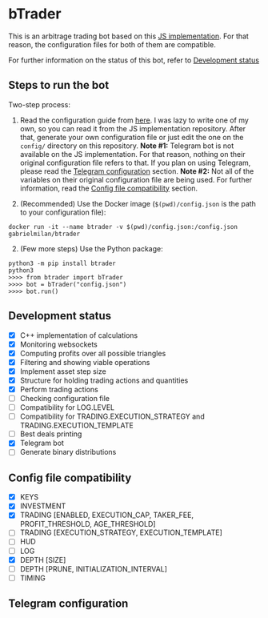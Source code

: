 # bTrader

This is an arbitrage trading bot based on this [JS implementation](https://github.com/bmino/binance-triangle-arbitrage). For that reason, the configuration files for both of them are compatible.

For further information on the status of this bot, refer to [Development status](#development-status)

## Steps to run the bot

Two-step process:

1. Read the configuration guide from [here](https://github.com/bmino/binance-triangle-arbitrage/blob/master/config/readme.md). I was lazy to write one of my own, so you can read it from the JS implementation repository. After that, generate your own configuration file or just edit the one on the `config/` directory on this repository.
   **Note #1:** Telegram bot is not available on the JS implementation. For that reason, nothing on their original configuration file refers to that. If you plan on using Telegram, please read the [Telegram configuration](#telegram-configuration) section.
   **Note #2:** Not all of the variables on their original configuration file are being used. For further information, read the [Config file compatibility](#config-file-compatibility) section.

2. (Recommended) Use the Docker image (`$(pwd)/config.json` is the path to your configuration file):

```
docker run -it --name btrader -v $(pwd)/config.json:/config.json gabrielmilan/btrader
```

2. (Few more steps) Use the Python package:

```
python3 -m pip install btrader
python3
>>>> from btrader import bTrader
>>>> bot = bTrader("config.json")
>>>> bot.run()
```

## Development status

- [x] C++ implementation of calculations
- [x] Monitoring websockets
- [x] Computing profits over all possible triangles
- [x] Filtering and showing viable operations
- [x] Implement asset step size
- [x] Structure for holding trading actions and quantities
- [x] Perform trading actions
- [ ] Checking configuration file
- [ ] Compatibility for LOG.LEVEL
- [ ] Compatibility for TRADING.EXECUTION_STRATEGY and TRADING.EXECUTION_TEMPLATE
- [ ] Best deals printing
- [x] Telegram bot
- [ ] Generate binary distributions

## Config file compatibility

- [x] KEYS
- [x] INVESTMENT
- [x] TRADING [ENABLED, EXECUTION_CAP, TAKER_FEE, PROFIT_THRESHOLD, AGE_THRESHOLD]
- [ ] TRADING [EXECUTION_STRATEGY, EXECUTION_TEMPLATE]
- [ ] HUD
- [ ] LOG
- [x] DEPTH [SIZE]
- [ ] DEPTH [PRUNE, INITIALIZATION_INTERVAL]
- [ ] TIMING

## Telegram configuration
